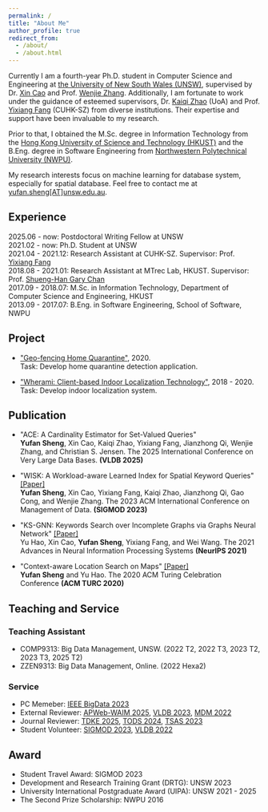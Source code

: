```yaml
---
permalink: /
title: "About Me"
author_profile: true
redirect_from: 
  - /about/
  - /about.html
---
```


Currently I am a fourth-year Ph.D. student in Computer Science and Engineering at [the University of New South Wales (UNSW)](https://www.unsw.edu.au/), supervised by Dr. [Xin Cao](https://xincao-unsw.github.io/) and Prof. [Wenjie Zhang](https://www.cse.unsw.edu.au/~zhangw/). Additionally, I am fortunate to work under the guidance of esteemed supervisors, Dr. [Kaiqi Zhao](https://kaiqi.blogs.auckland.ac.nz/) (UoA) and Prof. [Yixiang Fang](https://fangyixiang.github.io/) (CUHK-SZ) from diverse institutions. Their expertise and support have been invaluable to my research.

Prior to that, I obtained the M.Sc. degree in Information Technology from the [Hong Kong University of Science and Technology (HKUST)](https://hkust.edu.hk/) and the B.Eng. degree in Software Engineering from [Northwestern Polytechnical University (NWPU)](https://en.nwpu.edu.cn/).

My research interests focus on machine learning for database system, especially for spatial database. Feel free to contact me at [yufan.sheng\[AT\]unsw.edu.au](mailto:yufan.sheng@unsw.edu.au).

## Experience
2025.06 - now: Postdoctoral Writing Fellow at UNSW \
2021.02 - now: Ph.D. Student at UNSW \
2021.04 - 2021.12: Research Assistant at CUHK-SZ. Supervisor: Prof. [Yixiang Fang](https://fangyixiang.github.io/) \
2018.08 - 2021.01: Research Assistant at MTrec Lab, HKUST. Supervisor: Prof. [Shueng-Han Gary Chan](https://www.cse.ust.hk/~gchan/) \
2017.09 - 2018.07: M.Sc. in Information Technology, Department of Computer Science and Engineering, HKUST \
2013.09 - 2017.07: B.Eng. in Software Engineering, School of Software, NWPU

## Project
* ["Geo-fencing Home Quarantine"](https://vprd.hkust.edu.hk/highlight-recognition/impact-cases/location-based-tech), 2020.\
Task: Develop home quarantine detection application.

* ["Wherami: Client-based Indoor Localization Technology"](https://vprd.hkust.edu.hk/highlight-recognition/impact-cases/location-based-tech), 2018 - 2020.\
Task: Develop indoor localization system.

## Publication
* "ACE: A Cardinality Estimator for Set-Valued Queries"  \
**Yufan Sheng**, Xin Cao, Kaiqi Zhao, Yixiang Fang, Jianzhong Qi, Wenjie Zhang, and Christian S. Jensen. The 2025 International Conference on Very Large Data Bases. **(VLDB 2025)**

* "WISK: A Workload-aware Learned Index for Spatial Keyword Queries" [\[Paper\]](https://dl.acm.org/doi/10.1145/3589332) \
**Yufan Sheng**, Xin Cao, Yixiang Fang, Kaiqi Zhao, Jianzhong Qi, Gao Cong, and Wenjie Zhang. The 2023 ACM International Conference on Management of Data. **(SIGMOD 2023)**

* "KS-GNN: Keywords Search over Incomplete Graphs via Graphs Neural Network" [\[Paper\]](https://proceedings.neurips.cc/paper_files/paper/2021/file/0d7363894acdee742caf7fe4e97c4d49-Paper.pdf) \
Yu Hao, Xin Cao, **Yufan Sheng**, Yixiang Fang, and Wei Wang. The 2021 Advances in Neural Information Processing Systems **(NeurIPS 2021)**

* "Context-aware Location Search on Maps" [\[Paper\]](https://dl.acm.org/doi/abs/10.1145/3393527.3393556) \
**Yufan Sheng** and Yu Hao. The 2020 ACM Turing Celebration Conference **(ACM TURC 2020)**

## Teaching and Service
### Teaching Assistant
* COMP9313: Big Data Management, UNSW. (2022 T2, 2022 T3, 2023 T2, 2023 T3, 2025 T2)
* ZZEN9313: Big Data Management, Online. (2022 Hexa2)

### Service
* PC Memeber: [IEEE BigData 2023](https://bigdataieee.org/BigData2023/index.html)
* External Reviewer: [APWeb-WAIM 2025](https://apweb2025.sau.edu.cn/), [VLDB 2023](https://vldb.org/2023/), [MDM 2022](https://mdm2022.cs.ucy.ac.cy/index.html)
* Journal Reviewer: [TDKE 2025](https://ieeexplore.ieee.org/xpl/RecentIssue.jsp?punumber=69), [TODS 2024](https://dl.acm.org/journal/tods), [TSAS 2023](https://dl.acm.org/journal/tsas)
* Student Volunteer: [SIGMOD 2023](https://2023.sigmod.org/), [VLDB 2022](https://vldb.org/2022/)

## Award
* Student Travel Award: SIGMOD 2023
* Development and Research Training Grant (DRTG): UNSW 2023
* University International Postgraduate Award (UIPA): UNSW 2021 - 2025
* The Second Prize Scholarship: NWPU 2016
  
